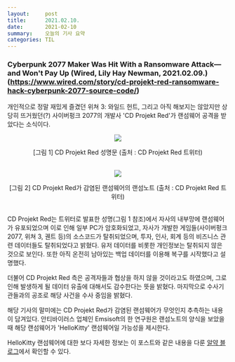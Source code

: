 ```yaml
---
layout:     post
title:      2021.02.10.
date:       2021-02-10
summary:	오늘의 기사 요약
categories: TIL
---
```


### Cyberpunk 2077 Maker Was Hit With a Ransomware Attack—and Won't Pay Up (Wired, Lily Hay Newman, 2021.02.09.)(https://www.wired.com/story/cd-projekt-red-ransomware-hack-cyberpunk-2077-source-code/)

개인적으로 정말 재밌게 즐겼던 위쳐 3: 와일드 헌트, 그리고 아직 해보지는 않았지만 상당히 뜨거웠던(?) 사이버펑크 2077의 개발사 'CD Projekt Red'가 랜섬웨어 공격을 받았다는 소식이다.

<p align="center"><img src="https://pbs.twimg.com/media/EtxNu-UXEAE06Mq?format=jpg&name=4096x4096"></p>
<center>[그림 1] CD Projekt Red 성명문 (출처 : CD Projekt Red 트위터)</center><br>

<p align="center"><img src="https://pbs.twimg.com/media/EtxNwXZXUAE6tUX?format=jpg&name=4096x4096"></p>
<center>[그림 2] CD Projekt Red가 감염된 랜섬웨어의 랜섬노트 (출처 : CD Projekt Red 트위터)</center><br>

CD Projekt Red는 트위터로 발표한 성명(그림 1 참조)에서 자사의 내부망에 랜섬웨어가 유포되었으며 이로 인해 일부 PC가 암호화되었고, 자사가 개발한 게임들(사이버펑크 2077, 위쳐 3, 궨트 등)의 소스코드가 탈취되었으며, 투자, 인사, 회계 등의 비즈니스 관련 데이터들도 탈취되었다고 밝혔다. 유저 데이터를 비롯한 개인정보는 탈취되지 않은 것으로 보인다. 또한 아직 온전히 남아있는 백업 데이터를 이용해 복구를 시작했다고 설명했다.

더불어 CD Projekt Red 측은 공격자들과 협상을 하지 않을 것이라고도 하였으며, 그로 인해 발생하게 될 데이터 유출에 대해서도 감수한다는 뜻을 밝혔다. 마지막으로 수사기관들과의 공조로 해당 사건을 수사 중임을 밝혔다.

해당 기사의 말미에는 CD Projekt Red가 감염된 랜섬웨어가 무엇인지 추측하는 내용이 담겨있다. 안티바이러스 업체인 Emsisoft의 한 연구원은 랜섬노트의 양식을 보았을 때 해당 랜섬웨어가 'HelloKitty' 랜섬웨어일 가능성을 제시한다.

HelloKitty 랜섬웨어에 대한 보다 자세한 정보는 이 포스트와 같은 내용을 다룬 [알약 블로그](https://blog.alyac.co.kr/3577)에서 확인할 수 있다.